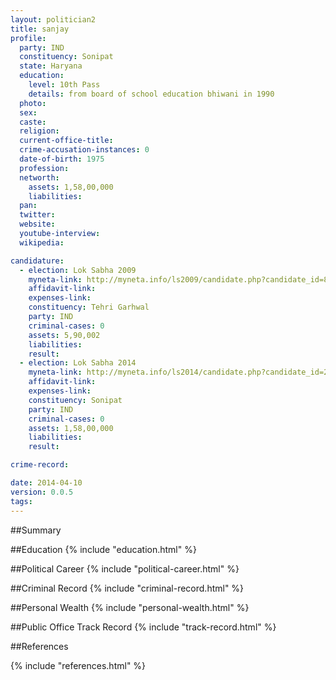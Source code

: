 ```yaml
---
layout: politician2
title: sanjay
profile: 
  party: IND
  constituency: Sonipat
  state: Haryana
  education: 
    level: 10th Pass
    details: from board of school education bhiwani in 1990
  photo: 
  sex: 
  caste: 
  religion: 
  current-office-title: 
  crime-accusation-instances: 0
  date-of-birth: 1975
  profession: 
  networth: 
    assets: 1,58,00,000
    liabilities: 
  pan: 
  twitter: 
  website: 
  youtube-interview: 
  wikipedia: 

candidature: 
  - election: Lok Sabha 2009
    myneta-link: http://myneta.info/ls2009/candidate.php?candidate_id=8238
    affidavit-link: 
    expenses-link: 
    constituency: Tehri Garhwal 
    party: IND
    criminal-cases: 0
    assets: 5,90,002
    liabilities: 
    result:  
  - election: Lok Sabha 2014
    myneta-link: http://myneta.info/ls2014/candidate.php?candidate_id=2054
    affidavit-link: 
    expenses-link: 
    constituency: Sonipat 
    party: IND
    criminal-cases: 0
    assets: 1,58,00,000
    liabilities: 
    result:  

crime-record: 

date: 2014-04-10
version: 0.0.5
tags: 
---
```


##Summary


##Education
{% include "education.html" %}


##Political Career
{% include "political-career.html" %}


##Criminal Record
{% include "criminal-record.html" %}


##Personal Wealth
{% include "personal-wealth.html" %}


##Public Office Track Record
{% include "track-record.html" %}


##References


{% include "references.html" %}
